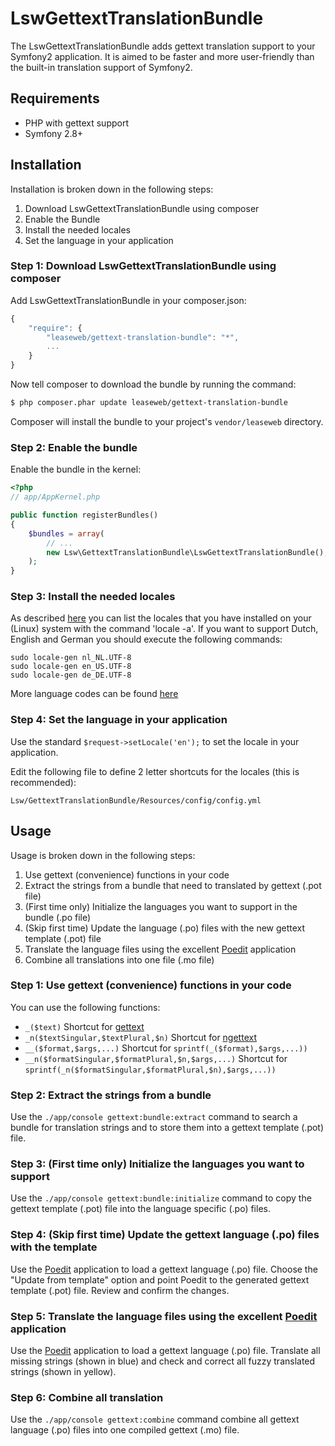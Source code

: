 LswGettextTranslationBundle
=============

The LswGettextTranslationBundle adds gettext translation support to your Symfony2
application. It is aimed to be faster and more user-friendly than the built-in 
translation support of Symfony2.

## Requirements

* PHP with gettext support
* Symfony 2.8+

## Installation

Installation is broken down in the following steps:

1. Download LswGettextTranslationBundle using composer
2. Enable the Bundle
3. Install the needed locales
4. Set the language in your application

### Step 1: Download LswGettextTranslationBundle using composer

Add LswGettextTranslationBundle in your composer.json:

```js
{
    "require": {
        "leaseweb/gettext-translation-bundle": "*",
        ...
    }
}
```

Now tell composer to download the bundle by running the command:

``` bash
$ php composer.phar update leaseweb/gettext-translation-bundle
```

Composer will install the bundle to your project's `vendor/leaseweb` directory.

### Step 2: Enable the bundle

Enable the bundle in the kernel:

``` php
<?php
// app/AppKernel.php

public function registerBundles()
{
    $bundles = array(
        // ...
        new Lsw\GettextTranslationBundle\LswGettextTranslationBundle(),
    );
}
```

### Step 3: Install the needed locales

As described [here](https://help.ubuntu.com/community/Locale) you can list the locales
that you have installed on your (Linux) system with the command 'locale -a'. If you want
to support Dutch, English and German you should execute the following commands:

```
sudo locale-gen nl_NL.UTF-8
sudo locale-gen en_US.UTF-8
sudo locale-gen de_DE.UTF-8
````

More language codes can be found [here](http://lh.2xlibre.net/locales/)

### Step 4: Set the language in your application

Use the standard `$request->setLocale('en');` to set the locale in your application.

Edit the following file to define 2 letter shortcuts for the locales (this is recommended):

```
Lsw/GettextTranslationBundle/Resources/config/config.yml
```

## Usage

Usage is broken down in the following steps:

1. Use gettext (convenience) functions in your code
2. Extract the strings from a bundle that need to translated by gettext (.pot file)
3. (First time only) Initialize the languages you want to support in the bundle (.po file)
4. (Skip first time) Update the language (.po) files with the new gettext template (.pot) file
5. Translate the language files using the excellent [Poedit](http://www.poedit.net/) application
6. Combine all translations into one file (.mo file)

### Step 1: Use gettext (convenience) functions in your code

You can use the following functions:

* `_($text)` Shortcut for [gettext](http://php.net/manual/en/function.gettext.php)
* `_n($textSingular,$textPlural,$n)` Shortcut for [ngettext](http://php.net/manual/en/function.ngettext.php)
* `__($format,$args,...)` Shortcut for `sprintf(_($format),$args,...))`
* `__n($formatSingular,$formatPlural,$n,$args,...)` Shortcut for `sprintf(_n($formatSingular,$formatPlural,$n),$args,...))`

### Step 2: Extract the strings from a bundle

Use the `./app/console gettext:bundle:extract` command to search a bundle for translation
strings and to store them into a gettext template (.pot) file.

### Step 3: (First time only) Initialize the languages you want to support

Use the `./app/console gettext:bundle:initialize` command to copy the gettext template (.pot) 
file into the language specific (.po) files.

### Step 4: (Skip first time) Update the gettext language (.po) files with the template

Use the [Poedit](http://www.poedit.net/) application to load a gettext language (.po) file. Choose the 
"Update from template" option and point Poedit to the generated gettext template (.pot) file. Review 
and confirm the changes.

### Step 5: Translate the language files using the excellent [Poedit](http://www.poedit.net/) application

Use the [Poedit](http://www.poedit.net/) application to load a gettext language (.po) file.
Translate all missing strings (shown in blue) and check and correct all fuzzy translated strings
(shown in yellow).

### Step 6: Combine all translation

Use the `./app/console gettext:combine` command combine all gettext language (.po) files into one
compiled gettext (.mo) file.
